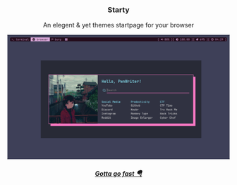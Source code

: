 <h3 align="center">Starty</h3>

<p align="center"> An elegent & yet themes startpage for your browser </p>

![](/images/preview.png)

<h5 align="center"> <a href="https://starty.pwnwriter.xyz" target="_blank">Gotta go fast 🪂 </a> </h5>
